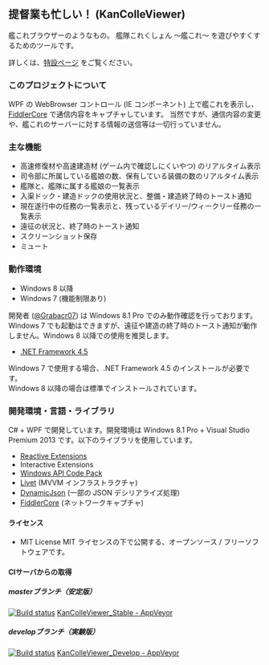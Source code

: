 ﻿提督業も忙しい！ (KanColleViewer)
--

艦これブラウザーのようなもの。
艦隊これくしょん ～艦これ～ を遊びやすくするためのツールです。

詳しくは、[特設ページ](http://grabacr.net/kancolleviewer) をご覧ください。


### このプロジェクトについて
WPF の WebBrowser コントロール (IE コンポーネント) 上で艦これを表示し、[FiddlerCore](http://fiddler2.com/fiddlercore) で通信内容をキャプチャしています。
当然ですが、通信内容の変更や、艦これのサーバーに対する情報の送信等は一切行っていません。


### 主な機能
* 高速修復材や高速建造材 (ゲーム内で確認しにくいやつ) のリアルタイム表示
* 司令部に所属している艦娘の数、保有している装備の数のリアルタイム表示
* 艦隊と、艦隊に属する艦娘の一覧表示
* 入渠ドック・建造ドックの使用状況と、整備・建造終了時のトースト通知
* 現在遂行中の任務の一覧表示と、残っているデイリー/ウィークリー任務の一覧表示
* 遠征の状況と、終了時のトースト通知
* スクリーンショット保存
* ミュート


### 動作環境
* Windows 8 以降
* Windows 7 (機能制限あり)

開発者 ([@Grabacr07](https://twitter.com/Grabacr07)) は Windows 8.1 Pro でのみ動作確認を行っております。
Windows 7 でも起動はできますが、遠征や建造の終了時のトースト通知が動作しません。Windows 8 以降での使用を推奨します。

* [.NET Framework 4.5](http://www.microsoft.com/ja-jp/download/details.aspx?id=30653)

Windows 7 で使用する場合、.NET Framework 4.5 のインストールが必要です。  
Windows 8 以降の場合は標準でインストールされています。


### 開発環境・言語・ライブラリ
C# + WPF で開発しています。開発環境は Windows 8.1 Pro + Visual Studio Premium 2013 です。以下のライブラリを使用しています。

* [Reactive Extensions](http://rx.codeplex.com/)
* Interactive Extensions
* [Windows API Code Pack](http://archive.msdn.microsoft.com/WindowsAPICodePack)
* [Livet](http://ugaya40.net/livet) (MVVM インフラストラクチャ)
* [DynamicJson](http://dynamicjson.codeplex.com/) (一部の JSON デシリアライズ処理)
* [FiddlerCore](http://fiddler2.com/fiddlercore) (ネットワークキャプチャ)


#### ライセンス
* MIT License
MIT ライセンスの下で公開する、オープンソース / フリーソフトウェアです。


#### CIサーバからの取得

##### masterブランチ（安定版）
[![Build status](https://ci.appveyor.com/api/projects/status/9drikxmgkiwrraoo)](https://ci.appveyor.com/project/HiroshiMaekawa/kancolleviewer)  [KanColleViewer_Stable - AppVeyor](https://ci.appveyor.com/project/HiroshiMaekawa/kancolleviewer/history)

##### developブランチ（実験版）
[![Build status](https://ci.appveyor.com/api/projects/status/hn3owgusen864fc4)](https://ci.appveyor.com/project/HiroshiMaekawa/kancolleviewer-793)  [KanColleViewer_Develop - AppVeyor](https://ci.appveyor.com/project/HiroshiMaekawa/kancolleviewer-793/history)
